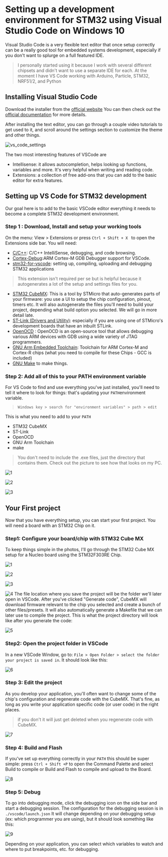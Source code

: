 # Setting up a development environment for STM32 using Visual Studio Code on Windows 10
Visual Studio Code is a very flexible text editor that once setup correctly can be a really good tool for
embedded systems development, especially if you don't want to splurge on a full featured IDE.

> I personally started using it because I work with several different chipsets and didn't want to use a separate IDE for each. At the moment I have VS Code working with Arduino, Particle, STM32, NRF51/2, and Python

## Installing Visual Studio Code
Download the installer from the [official website](https://code.visualstudio.com/download)
You can then check out the [official documentation](https://code.visualstudio.com/docs/setup/windows) for more details.

After installing the text editor, you can go through a couple video tutorials to get used to it, and scroll around the settings section to customize the theme and other things.

![vs_code_settings](./vscode_settings.PNG)

The two most interesting features of VSCode are
* Intellisense: it allows autocompletion, helps looking up functions, variables and more. It's very helpful when writing and reading code.
* Extensions: a collection of free add-ons that you can add to the basic editor for extra features.

## Setting up VS Code for STM32 development
Our goal here is to add to the basic VSCode editor everything it needs to become a complete STM32 development environment.
### Step 1 : Download, Install and setup your working tools
On the menu: View > Extensions or press ```Ctrl + Shift + X ``` to open the Extensions side bar. You will need:
* [C/C++](https://marketplace.visualstudio.com/items?itemName=ms-vscode.cpptools): C/C++ IntelliSense, debugging, and code browsing.
* [Cortex-Debug](https://marketplace.visualstudio.com/items?itemName=marus25.cortex-debug):ARM Cortex-M GDB Debugger support for VSCode.
* [stm32-for-vscode](https://marketplace.visualstudio.com/items?itemName=bmd.stm32-for-vscode): setting up, compiling, uploading and debugging STM32 applications
>This extension isn't required per se but is helpful because it autogenerates a lot of the setup and settings files for you.

* [STM32 CubeMX](https://www.st.com/en/development-tools/stm32cubemx.html): This is a tool by STMicro that auto-generates parts of your firmware: you use a UI to setup the chip configuration, pinout, timers etc. It will also autogenerate the files you'll need to build your project, depending what build option you selected. We will go in more detail late.
* [ST-Link (Drivers and Utility)](https://www.st.com/en/development-tools/st-link-v2.html): especially if you are using one of STMicro's development boards that have an inbuilt STLink.
* [OpenOCD](https://gnutoolchains.com/arm-eabi/openocd/) : OpenOCD is an open-source tool that allows debugging various ARM devices with GDB using a wide variety of JTAG programmers.
* [GNU Arm Embedded Toolchain](https://developer.arm.com/open-source/gnu-toolchain/gnu-rm/downloads): Toolchain for ARM Cortex-M and Cortex-R chips (what you need to compile for these Chips - GCC is included)
* [GNU Make](http://gnuwin32.sourceforge.net/packages/make.htm) to make things.

### Step 2: Add all of this to your PATH environment variable
For VS Code to find and use everything you've just installed, you'll need to tell it where to look for things: that's updating your ```PATH```environment variable.
> ```Windows key > search for "environment variables" > path > edit```

This is what you need to add to your ```PATH```
* STM32 CubeMX
* ST-Link
* OpenOCD
* GNU Arm Toolchain
* make
> You don't need to include the .exe files, just the directory that contains them. Check out the picture to see how that looks on my PC.

![1](./vs_code_path.PNG)

![2](./vs_code_path_2.PNG)

![3](./vs_code_path_3.PNG)

## Your First project
Now that you have everything setup, you can start your first project. You will need a board with an STM32 Chip on it.

### Step1: Configure your board/chip with STM32 Cube MX
To keep things simple in the photos, I'll go through the STM32 Cube MX setup for a Nucleo board using the STM32F303RE Chip.

![1](./cube_setup1.PNG)

![2](./cube_setup2.PNG)

![3](./cube_setup3.PNG)

![4](./cube_setup4.PNG)
The file location where you save the project will be the folder we'll later open in VSCode.
After you've clicked "Generate code", CubeMX will download firmware relevant to the chip you selected and create a bunch of other files/presets. It will also automatically generate a Makefile that we can later use to compile the project. This is what the project directory will look like after you generate the code:

![5](./files.PNG)

### Step2: Open the project folder in VSCode

In a new VSCode Window, go to: ```File > Open Folder > select the folder your project is saved in```. It should look like this:

![6](./project.PNG)

### Step 3: Edit the project

As you develop your application, you'll often want to change some of the chip's configuration and regenerate code with the CubeMX. That's fine, as long as you write your application specific code (or user code) in the right places.

>if you don't it will just get deleted when you regenerate code with CubeMX.

![7](./usercode.PNG)

### Step 4: Build and Flash

If you've set up everything correctly in your ```PATH``` this should be super simple: press ```Ctrl + Shift +P``` to open the Command Palette and select Build to compile or Build and Flash to compile and upload to the Board.

![8](./build.PNG)

### Step 5: Debug
To go into debugging mode, click the debugging icon on the side bar and start a debugging session. The configuration for the debugging session is in ```./vscode/launch.json```
It will change depending on your debugging setup (ex: which programmer you are using), but it should look something like this:

![9](./debug.PNG)

Depending on your application, you can select which variables to watch and where to put breakpoints, etc. for debugging.
